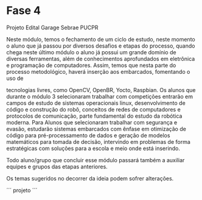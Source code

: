 # Fase 4

Projeto Edital Garage Sebrae PUCPR

Neste módulo, temos o fechamento de um ciclo de estudo, neste momento o aluno que já passou por diversos desafios e etapas do processo, quando chega neste último módulo o aluno já possui um grande domínio de diversas ferramentas, além de conhecimentos aprofundados em eletrônica e programação de computadores. Assim, temos que nesta parte do processo metodológico, haverá inserção aos embarcados, fomentando o uso de 

tecnologias livres, como OpenCV, OpenBR, Yocto, Raspbian. Os alunos que durante o módulo 3 selecionaram trabalhar com competições entrarão em campos de estudo de sistemas operacionais linux, desenvolvimento de código e construção do robô, conceitos de redes de computadores e protocolos de comunicação, parte fundamental do estudo da robótica moderna. Para Alunos que selecionaram trabalhar com segurança e evasão, estudarão sistemas embarcados com ênfase em otimização de código para pré-processamento de dados e geração de modelos matemáticos para tomada de decisão, intervindo em problemas de forma estratégicas com soluções para a escola e meio onde está inserindo.

Todo aluno/grupo que concluir esse módulo passará também a auxiliar equipes e grupos das etapas anteriores.

Os temas sugeridos no decorrer da ideia podem sofrer alterações.

´´´ projeto ´´´

